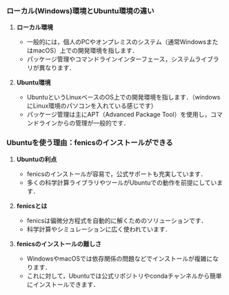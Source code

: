 ### ローカル(Windows)環境とUbuntu環境の違い

1. **ローカル環境**
   - 一般的には，個人のPCやオンプレミスのシステム（通常WindowsまたはmacOS）上での開発環境を指します．
   - パッケージ管理やコマンドラインインターフェース，システムライブラリが異なります．

2. **Ubuntu環境**
   - UbuntuというLinuxベースのOS上での開発環境を指します．（windowsにLinux環境のパソコンを入れている感じです）
   - パッケージ管理は主にAPT（Advanced Package Tool）を使用し，コマンドラインからの管理が一般的です．

### Ubuntuを使う理由：fenicsのインストールができる

1. **Ubuntuの利点**
   - fenicsのインストールが容易で，公式サポートも充実しています．
   - 多くの科学計算ライブラリやツールがUbuntuでの動作を前提にしています．

2. **fenicsとは**
   - fenicsは偏微分方程式を自動的に解くためのソリューションです．
   - 科学計算やシミュレーションに広く使われています．

3. **fenicsのインストールの難しさ**
   - WindowsやmacOSでは依存関係の問題などでインストールが複雑になります．
   - これに対して，Ubuntuでは公式リポジトリやcondaチャンネルから簡単にインストールできます．
